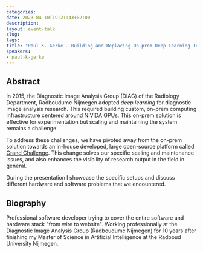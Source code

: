 ```yaml
---
categories:
date: 2023-04-10T19:21:43+02:00
description:
layout: event-talk
slug:
tags:
title: "Paul K. Gerke - Building and Replacing On-prem Deep Learning Infrastructure for Medical Image Analysis"
speakers:
- paul-k-gerke
---
```


## Abstract

In 2015, the Diagnostic Image Analysis Group (DIAG) of the Radiology Department, Radboudumc Nijmegen adopted _deep learning_ for diagnostic image analysis research. This required building custom, on-prem computing infrastructure centered around NIVIDA GPUs. This on-prem solution is effective for experimentation but scaling and maintaining the system remains a challenge.

To address these challenges, we have pivoted away from the on-prem solution towards an in-house developed, large open-source platform called [Grand Challenge](https://grand-challenge.org/). This change solves our specific scaling and maintenance issues, and also enhances the visibility of research output in the field in general.

During the presentation I showcase the specific setups and discuss different hardware and software problems that we encountered.

## Biography

Professional software developer trying to cover the entire software and hardware stack "from wire to website". Working professionally at the Diagnostic Image Analysis Group (Radboudumc Nijmegen) for 10 years after finishing my Master of Science in Artificial Intelligence at the Radboud University Nijmegen.
